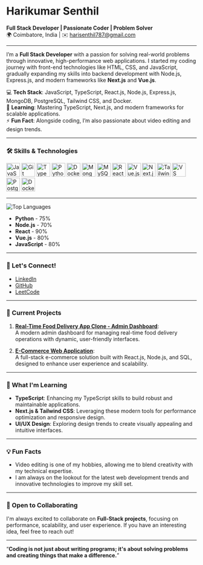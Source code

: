 # Harikumar Senthil  
**Full Stack Developer | Passionate Coder | Problem Solver**  
🌍 Coimbatore, India | ✉️ [harisenthil787@gmail.com](mailto:harisenthil787@gmail.com)  

---

I’m a **Full Stack Developer** with a passion for solving real-world problems through innovative, high-performance web applications. I started my coding journey with front-end technologies like HTML, CSS, and JavaScript, gradually expanding my skills into backend development with Node.js, Express.js, and modern frameworks like **Next.js** and **Vue.js**.

💻 **Tech Stack**: JavaScript, TypeScript, React.js, Node.js, Express.js, MongoDB, PostgreSQL, Tailwind CSS, and Docker.  
🧠 **Learning**: Mastering TypeScript, Next.js, and modern frameworks for scalable applications.  
⚡ **Fun Fact**: Alongside coding, I’m also passionate about video editing and design trends.

---

### 🛠️ Skills & Technologies

<p align="left">
    <a href="https://developer.mozilla.org/en-US/docs/Web/JavaScript" target="_blank"><img src="https://raw.githubusercontent.com/danielcranney/readme-generator/main/public/icons/skills/javascript-colored.svg" width="36" height="36" alt="JavaScript" /></a>
    <a href="https://git-scm.com/" target="_blank"><img src="https://raw.githubusercontent.com/danielcranney/readme-generator/main/public/icons/skills/git-colored.svg" width="36" height="36" alt="Git" /></a>
    <a href="https://www.typescriptlang.org/" target="_blank"><img src="https://raw.githubusercontent.com/danielcranney/readme-generator/main/public/icons/skills/typescript-colored.svg" width="36" height="36" alt="TypeScript" /></a>
    <a href="https://www.python.org/" target="_blank"><img src="https://raw.githubusercontent.com/danielcranney/readme-generator/main/public/icons/skills/python-colored.svg" width="36" height="36" alt="Python" /></a>
    <a href="https://www.docker.com/" target="_blank"><img src="https://raw.githubusercontent.com/danielcranney/readme-generator/main/public/icons/skills/docker-colored.svg" width="36" height="36" alt="Docker" /></a>
    <a href="https://www.mongodb.com/" target="_blank"><img src="https://raw.githubusercontent.com/danielcranney/readme-generator/main/public/icons/skills/mongodb-colored.svg" width="36" height="36" alt="MongoDB" /></a>
    <a href="https://www.mysql.com/" target="_blank"><img src="https://raw.githubusercontent.com/danielcranney/readme-generator/main/public/icons/skills/mysql-colored.svg" width="36" height="36" alt="MySQL" /></a>
    <a href="https://reactjs.org/" target="_blank"><img src="https://raw.githubusercontent.com/danielcranney/readme-generator/main/public/icons/skills/react-colored.svg" width="36" height="36" alt="React" /></a>
    <a href="https://vuejs.org/" target="_blank"><img src="https://raw.githubusercontent.com/danielcranney/readme-generator/main/public/icons/skills/vuejs-colored.svg" width="36" height="36" alt="Vue.js" /></a>
    <a href="https://nextjs.org/" target="_blank"><img src="https://raw.githubusercontent.com/danielcranney/readme-generator/main/public/icons/skills/nextjs-colored.svg" width="36" height="36" alt="Next.js" /></a>
    <a href="https://tailwindcss.com/" target="_blank"><img src="https://raw.githubusercontent.com/danielcranney/readme-generator/main/public/icons/skills/tailwindcss-colored.svg" width="36" height="36" alt="TailwindCSS" /></a>
    <a href="https://code.visualstudio.com/" target="_blank"><img src="https://raw.githubusercontent.com/danielcranney/readme-generator/main/public/icons/skills/visualstudiocode.svg" width="36" height="36" alt="VS Code" /></a>
    <a href="https://www.postgresql.org/" target="_blank"><img src="https://raw.githubusercontent.com/danielcranney/readme-generator/main/public/icons/skills/postgresql-colored.svg" width="36" height="36" alt="PostgreSQL" /></a>
    <a href="https://www.docker.com/" target="_blank"><img src="https://raw.githubusercontent.com/danielcranney/readme-generator/main/public/icons/skills/docker-colored.svg" width="36" height="36" alt="Docker" /></a>
    <!-- Add more icons for your other skills -->
</p>

---

![Top Languages](https://github-readme-stats.vercel.app/api/top-langs/?username=Harikumar7788&langs_count=10&title_color=0891b2&text_color=ffffff&icon_color=0891b2&bg_color=1c1917&hide_border=true&locale=en&custom_title=Top%20Languages)


- **Python** - 75%
- **Node.js** - 70%
- **React** - 90%
- **Vue.js** - 80%
- **JavaScript** - 80%

---

### 💬 Let's Connect!

- [LinkedIn](https://www.linkedin.com/in/hari-kumar-senthil/)
- [GitHub](https://www.github.com/Harikumar7788)
- [LeetCode](https://leetcode.com/u/1vISfx3Ayu)

---

### 🚀 Current Projects

1. **[Real-Time Food Delivery App Clone - Admin Dashboard](https://ephemeral-stroopwafel-9da897.netlify.app)**:  
   A modern admin dashboard for managing real-time food delivery operations with dynamic, user-friendly interfaces.

2. **[E-Commerce Web Application](https://harihknxttrendz.ccbp.tech)**:  
   A full-stack e-commerce solution built with React.js, Node.js, and SQL, designed to enhance user experience and scalability.

---

### 🌱 What I'm Learning

- **TypeScript**: Enhancing my TypeScript skills to build robust and maintainable applications.
- **Next.js & Tailwind CSS**: Leveraging these modern tools for performance optimization and responsive design.
- **UI/UX Design**: Exploring design trends to create visually appealing and intuitive interfaces.

---

### 💡 Fun Facts

- Video editing is one of my hobbies, allowing me to blend creativity with my technical expertise.
- I am always on the lookout for the latest web development trends and innovative technologies to improve my skill set.

---

### 🤝 Open to Collaborating

I'm always excited to collaborate on **Full-Stack projects**, focusing on performance, scalability, and user experience. If you have an interesting idea, feel free to reach out!

---

“**Coding is not just about writing programs; it's about solving problems and creating things that make a difference.**”
